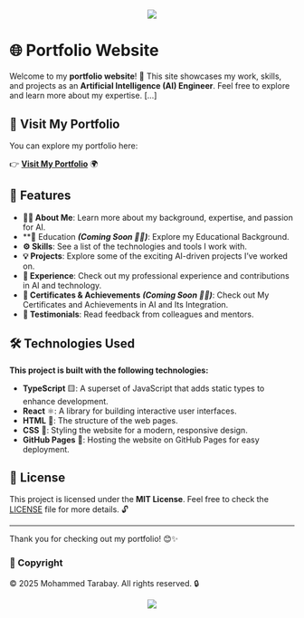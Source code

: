 <h1 align="center">
  
  ![](https://capsule-render.vercel.app/api?type=waving&color=gradient&height=100&section=header)
</h1>

# 🌐 Portfolio Website

Welcome to my **portfolio website**! 🚀 This site showcases my work, skills, and projects as an **Artificial Intelligence (AI) Engineer**. Feel free to explore and learn more about my expertise. [...]

## 🔗 Visit My Portfolio

You can explore my portfolio here:

👉 [**Visit My Portfolio**](https://mmtrabya.github.io/Portfolio-Website/) 🌍

## 🚀 Features

- **👨‍💻 About Me**: Learn more about my background, expertise, and passion for AI.
- **🏫 Education ***_(Coming Soon 😶‍🌫️)_***: Explore my Educational Background.
- **⚙️ Skills**: See a list of the technologies and tools I work with.
- **💡 Projects**: Explore some of the exciting AI-driven projects I’ve worked on.
- **📝 Experience**: Check out my professional experience and contributions in AI and technology.
- **🏅 Certificates & Achievements** ***(Coming Soon 😶‍🌫️)***: Check out My Certificates and Achievements in AI and Its Integration.
- **📣 Testimonials**: Read feedback from colleagues and mentors.

## 🛠️ Technologies Used

**This project is built with the following technologies:**

- **TypeScript** 🟨: A superset of JavaScript that adds static types to enhance development.
- **React** ⚛️: A library for building interactive user interfaces.
- **HTML** 📄: The structure of the web pages.
- **CSS** 🎨: Styling the website for a modern, responsive design.
- **GitHub Pages** 📡: Hosting the website on GitHub Pages for easy deployment.

## 📄 License

This project is licensed under the **MIT License**. Feel free to check the [LICENSE](LICENSE) file for more details. 🔓

---

Thank you for checking out my portfolio! 😊✨

### 📜 Copyright

© 2025 Mohammed Tarabay. All rights reserved. 🔒

<div align="center">
  
![](https://capsule-render.vercel.app/api?type=waving&color=gradient&height=100&section=footer)
</div>